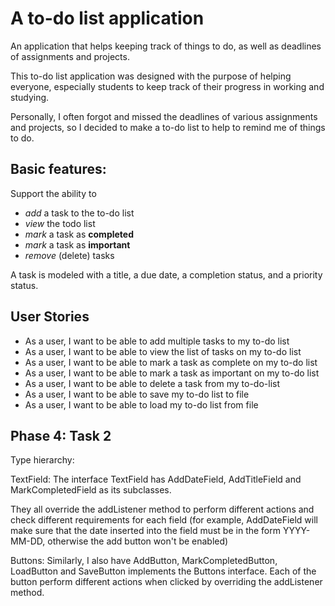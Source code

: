 # A to-do list application
An application that helps keeping track of things to do, as well as deadlines of assignments and projects.

This to-do list application was designed with the purpose of helping everyone, especially students to keep track of their
progress in working and studying.

 Personally, I often forgot and missed the deadlines of various assignments and projects, so I decided to make 
 a to-do list to help to remind me of things to do.

## Basic features:

Support the ability to
- *add* a task to the to-do list
- *view* the todo list
- *mark* a task as **completed**
- *mark* a task as **important**
- *remove* (delete) tasks




A task is modeled with a title, a due date, a completion status, and a priority status.


## User Stories
- As a user, I want to be able to add multiple tasks to my to-do list
- As a user, I want to be able to view the list of tasks on my to-do list
- As a user, I want to be able to mark a task as complete on my to-do list
- As a user, I want to be able to mark a task as important on my to-do list
- As a user, I want to be able to delete a task from my to-do-list
- As a user, I want to be able to save my to-do list to file
- As a user, I want to be able to load my to-do list from file 


## Phase 4: Task 2

Type hierarchy: 

 TextField: The interface TextField has AddDateField, AddTitleField and
 MarkCompletedField as its subclasses.
 
They all override the addListener method to perform different actions 
 and check different requirements for each field (for example, AddDateField
 will make sure that the date inserted into the field must be in the form YYYY-MM-DD, otherwise 
 the add button won't be enabled) 

Buttons:
Similarly, I also have AddButton, MarkCompletedButton, LoadButton
and SaveButton implements the Buttons interface. Each of the button perform different
actions when clicked by overriding the addListener method. 



